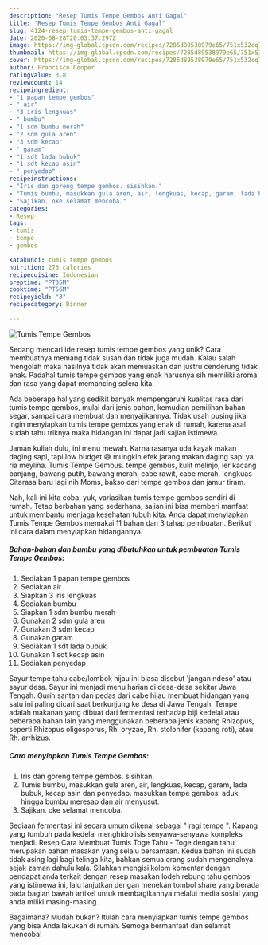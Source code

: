 ```yaml
---
description: "Resep Tumis Tempe Gembos Anti Gagal"
title: "Resep Tumis Tempe Gembos Anti Gagal"
slug: 4124-resep-tumis-tempe-gembos-anti-gagal
date: 2020-08-28T20:03:37.297Z
image: https://img-global.cpcdn.com/recipes/7285d89538979e65/751x532cq70/tumis-tempe-gembos-foto-resep-utama.jpg
thumbnail: https://img-global.cpcdn.com/recipes/7285d89538979e65/751x532cq70/tumis-tempe-gembos-foto-resep-utama.jpg
cover: https://img-global.cpcdn.com/recipes/7285d89538979e65/751x532cq70/tumis-tempe-gembos-foto-resep-utama.jpg
author: Francisco Cooper
ratingvalue: 3.8
reviewcount: 14
recipeingredient:
- "1 papan tempe gembos"
- " air"
- "3 iris lengkuas"
- " bumbu"
- "1 sdm bumbu merah"
- "2 sdm gula aren"
- "3 sdm kecap"
- " garam"
- "1 sdt lada bubuk"
- "1 sdt kecap asin"
- " penyedap"
recipeinstructions:
- "Iris dan goreng tempe gembos. sisihkan."
- "Tumis bumbu, masukkan gula aren, air, lengkuas, kecap, garam, lada bubuk, kecap asin dan penyedap. masukkan tempe gembos. aduk hingga bumbu meresap dan air menyusut."
- "Sajikan. oke selamat mencoba."
categories:
- Resep
tags:
- tumis
- tempe
- gembos

katakunci: tumis tempe gembos 
nutrition: 273 calories
recipecuisine: Indonesian
preptime: "PT35M"
cooktime: "PT56M"
recipeyield: "3"
recipecategory: Dinner

---
```



![Tumis Tempe Gembos](https://img-global.cpcdn.com/recipes/7285d89538979e65/751x532cq70/tumis-tempe-gembos-foto-resep-utama.jpg)

Sedang mencari ide resep tumis tempe gembos yang unik? Cara membuatnya memang tidak susah dan tidak juga mudah. Kalau salah mengolah maka hasilnya tidak akan memuaskan dan justru cenderung tidak enak. Padahal tumis tempe gembos yang enak harusnya sih memiliki aroma dan rasa yang dapat memancing selera kita.

Ada beberapa hal yang sedikit banyak mempengaruhi kualitas rasa dari tumis tempe gembos, mulai dari jenis bahan, kemudian pemilihan bahan segar, sampai cara membuat dan menyajikannya. Tidak usah pusing jika ingin menyiapkan tumis tempe gembos yang enak di rumah, karena asal sudah tahu triknya maka hidangan ini dapat jadi sajian istimewa.

Jaman kuliah dulu, ini menu mewah. Karna rasanya uda kayak makan daging sapi, tapi low budget 😅 mungkin efek jarang makan daging sapi ya ria meylina. Tumis Tempe Gembus. tempe gembus, kulit melinjo, ler kacang panjang, bawang putih, bawang merah, cabe rawit, cabe merah, lengkuas Citarasa baru lagi nih Moms, bakso dari tempe gembos dan jamur tiram.


Nah, kali ini kita coba, yuk, variasikan tumis tempe gembos sendiri di rumah. Tetap berbahan yang sederhana, sajian ini bisa memberi manfaat untuk membantu menjaga kesehatan tubuh kita. Anda dapat menyiapkan Tumis Tempe Gembos memakai 11 bahan dan 3 tahap pembuatan. Berikut ini cara dalam menyiapkan hidangannya.

<!--inarticleads1-->

##### Bahan-bahan dan bumbu yang dibutuhkan untuk pembuatan Tumis Tempe Gembos:

1. Sediakan 1 papan tempe gembos
1. Sediakan  air
1. Siapkan 3 iris lengkuas
1. Sediakan  bumbu
1. Siapkan 1 sdm bumbu merah
1. Gunakan 2 sdm gula aren
1. Gunakan 3 sdm kecap
1. Gunakan  garam
1. Sediakan 1 sdt lada bubuk
1. Gunakan 1 sdt kecap asin
1. Sediakan  penyedap


Sayur tempe tahu cabe/lombok hijau ini biasa disebut &#39;jangan ndeso&#39; atau sayur desa. Sayur ini menjadi menu harian di desa-desa sekitar Jawa Tengah. Gurih santan dan pedas dari cabe hijau membuat hidangan yang satu ini paling dicari saat berkunjung ke desa di Jawa Tengah. Tempe adalah makanan yang dibuat dari fermentasi terhadap biji kedelai atau beberapa bahan lain yang menggunakan beberapa jenis kapang Rhizopus, seperti Rhizopus oligosporus, Rh. oryzae, Rh. stolonifer (kapang roti), atau Rh. arrhizus. 

<!--inarticleads2-->

##### Cara menyiapkan Tumis Tempe Gembos:

1. Iris dan goreng tempe gembos. sisihkan.
1. Tumis bumbu, masukkan gula aren, air, lengkuas, kecap, garam, lada bubuk, kecap asin dan penyedap. masukkan tempe gembos. aduk hingga bumbu meresap dan air menyusut.
1. Sajikan. oke selamat mencoba.


Sediaan fermentasi ini secara umum dikenal sebagai &#34; ragi tempe &#34;. Kapang yang tumbuh pada kedelai menghidrolisis senyawa-senyawa kompleks menjadi. Resep Cara Membuat Tumis Toge Tahu - Toge dengan tahu merupakan bahan masakan yang selalu bersamaan. Kedua bahan ini sudah tidak asing lagi bagi telinga kita, bahkan semua orang sudah mengenalnya sejak zaman dahulu kala. Silahkan mengisi kolom komentar dengan pendapat anda terkait dengan resep masakan lodeh rebung tahu gembos yang istimewa ini, lalu lanjutkan dengan menekan tombol share yang berada pada bagian bawah artikel untuk membagikannya melalui media sosial yang anda miliki masing-masing. 

Bagaimana? Mudah bukan? Itulah cara menyiapkan tumis tempe gembos yang bisa Anda lakukan di rumah. Semoga bermanfaat dan selamat mencoba!
